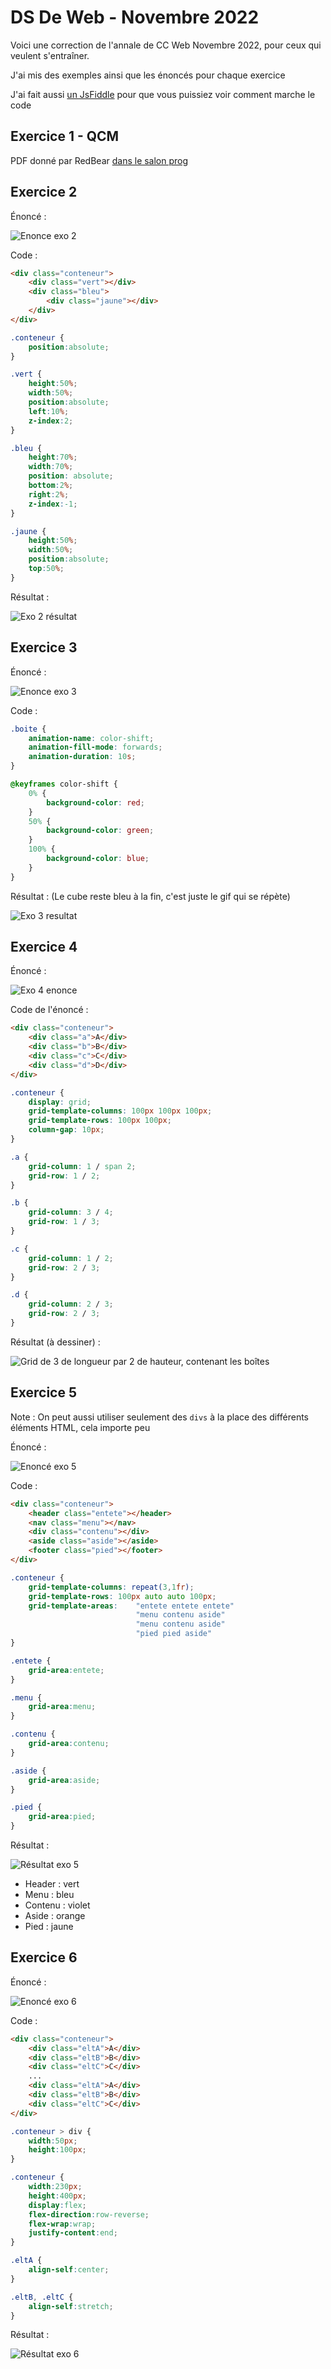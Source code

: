 # DS De Web - Novembre 2022

Voici une correction de l'annale de CC Web Novembre 2022, pour ceux qui veulent s'entraîner.

J'ai mis des exemples ainsi que les énoncés pour chaque exercice

J'ai fait aussi [un JsFiddle](https://jsfiddle.net/pexgn0uL/138/) pour que vous puissiez voir comment marche le code

## Exercice 1 - QCM

PDF donné par RedBear [dans le salon prog](https://discord.com/channels/1112777726999400458/1134859634503594145/1183802275479683173)

## Exercice 2

Énoncé :

![Enonce exo 2](./images/CC_22_11/exo2_enonce.png)

Code :

```html
<div class="conteneur">
    <div class="vert"></div>
    <div class="bleu">
        <div class="jaune"></div>
    </div>  
</div>
```

```css
.conteneur {
    position:absolute;
}

.vert {
    height:50%;
    width:50%;
    position:absolute;
    left:10%;
    z-index:2;
}

.bleu {
    height:70%;
    width:70%;
    position: absolute;
    bottom:2%;
    right:2%;
    z-index:-1;
}

.jaune {
    height:50%;
    width:50%;
    position:absolute;
    top:50%;
}
```

Résultat :

![Exo 2 résultat](./images/CC_22_11/exo2.png)

## Exercice 3

Énoncé :

![Enonce exo 3](./images/CC_22_11/exo3_enonce.png)

Code :

```css
.boite {
    animation-name: color-shift;
    animation-fill-mode: forwards;
    animation-duration: 10s;
}

@keyframes color-shift {
    0% {
        background-color: red;
    }
    50% {
        background-color: green;
    }
    100% {
        background-color: blue;
    }
}
```

Résultat : (Le cube reste bleu à la fin, c'est juste le gif qui se répète)

![Exo 3 resultat](./images/CC_22_11/exo3.png)

## Exercice 4

Énoncé :

![Exo 4 enonce](./images/CC_22_11/exo4_enonce.png)

Code de l'énoncé :

```html
<div class="conteneur">
    <div class="a">A</div>
    <div class="b">B</div>
    <div class="c">C</div>
    <div class="d">D</div>
</div>
```

```css
.conteneur {
    display: grid;
    grid-template-columns: 100px 100px 100px;
    grid-template-rows: 100px 100px;
    column-gap: 10px;
}

.a {
    grid-column: 1 / span 2;
    grid-row: 1 / 2;
}

.b {
    grid-column: 3 / 4;
    grid-row: 1 / 3;
}

.c {
    grid-column: 1 / 2;
    grid-row: 2 / 3;
}

.d {
    grid-column: 2 / 3;
    grid-row: 2 / 3;
}
```

Résultat (à dessiner) :

![Grid de 3 de longueur par 2 de hauteur, contenant les boîtes](./images/CC_22_11/exo4.png)

## Exercice 5

Note : On peut aussi utiliser seulement des `divs` à la place des différents éléments HTML, cela importe peu

Énoncé :

![Enoncé exo 5](./images/CC_22_11/exo5_enonce.png)

Code :

```html
<div class="conteneur">
    <header class="entete"></header>
    <nav class="menu"></nav>
    <div class="contenu"></div>
    <aside class="aside"></aside>
    <footer class="pied"></footer>
</div>
```

```css
.conteneur {
    grid-template-columns: repeat(3,1fr);
    grid-template-rows: 100px auto auto 100px;
    grid-template-areas:    "entete entete entete"
                            "menu contenu aside"
                            "menu contenu aside"
                            "pied pied aside"
}

.entete {
    grid-area:entete;
}

.menu {
    grid-area:menu;
}

.contenu {
    grid-area:contenu;
}

.aside {
    grid-area:aside;
}

.pied {
    grid-area:pied;
}
```

Résultat :

![Résultat exo 5](./images/CC_22_11/exo5.png)

- Header : vert
- Menu : bleu
- Contenu : violet
- Aside : orange
- Pied : jaune

## Exercice 6

Énoncé :

![Enoncé exo 6](./images/CC_22_11/exo6_enonce.png)

Code :

```html
<div class="conteneur">
    <div class="eltA">A</div>
    <div class="eltB">B</div>
    <div class="eltC">C</div>
    ...
    <div class="eltA">A</div>
    <div class="eltB">B</div>
    <div class="eltC">C</div>
</div>
```

```css
.conteneur > div {
    width:50px;
    height:100px;
}

.conteneur {
    width:230px;
    height:400px;
    display:flex;
    flex-direction:row-reverse;
    flex-wrap:wrap;
    justify-content:end;
}

.eltA {
    align-self:center;
}

.eltB, .eltC {
    align-self:stretch;
}
```

Résultat :

![Résultat exo 6](./images/CC_22_11/exo6.png)

